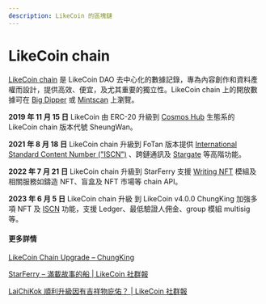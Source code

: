 ```yaml
---
description: LikeCoin 的區塊鏈
---
```


# LikeCoin chain

[LikeCoin chain](https://www.mintscan.io/likecoin) 是 LikeCoin DAO 去中心化的數據記錄，專為內容創作和資料產權而設計，提供高效、便宜，及尤其重要的獨立性。LikeCoin chain 上的開放數據可在 [Big Dipper](../wallet/block-explorer/big-dipper.md) 或 [Mintscan](../wallet/block-explorer/mintscan.md) 上瀏覽。

**2019 年 11 月 15 日** LikeCoin 由 ERC-20 升級到 [Cosmos Hub](https://cosmos.network/) 生態系的 LikeCoin chain 版本代號 SheungWan。

**2021 年 8 月 18 日** LikeCoin chain 升級到 FoTan 版本提供 [International Standard Content Number ("ISCN")](../decentralized-publishing/what-is-iscn.md) 、跨鏈通訊及 [Stargate](https://stargate.cosmos.network/) 等高階功能。

**2022 年 7 月 21 日** LikeCoin chain 升級到 StarFerry 支援 [Writing NFT](../writing-nft/) 模組及相關服務如鑄造 NFT、盲盒及 NFT 市場等 chain API。

**2023 年 6 月 5 日** LikeCoin chain 升級 到 LikeCoin v4.0.0 ChungKing 加強多項 NFT 及 [ISCN](../decentralized-publishing/what-is-iscn.md) 功能，支援 Ledger、最低驗證人佣金、group 模組 multisig 等。

#### 更多詳情

[LikeCoin Chain Upgrade – ChungKing](https://blog.like.co/en/likecoin-chain-upgrade-chungking/)

[StarFerry – 滿載故事的船 | LikeCoin 社群報](https://blog.like.co/zh/starferry-%E6%BB%BF%E8%BC%89%E6%95%85%E4%BA%8B%E7%9A%84%E8%88%B9-%E7%A4%BE%E7%BE%A4%E5%A0%B1/)

[LaiChiKok 順利升級因有吉祥物庇佑？ | LikeCoin 社群報](https://blog.like.co/zh/laichikok-%E9%A0%86%E5%88%A9%E5%8D%87%E7%B4%9A%E5%9B%A0%E6%9C%89%E5%90%89%E7%A5%A5%E7%89%A9%E5%BA%87%E4%BD%91%EF%BC%9F-likecoin-%E7%A4%BE%E7%BE%A4%E5%A0%B1/)
